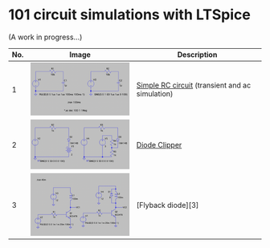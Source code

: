 # 101 circuit simulations with LTSpice

(A work in progress...)

| No. | Image | Description |
|---|---|---|
| 1 | ![simple_rc](./simple_rc.png) | [Simple RC circuit][1] (transient and ac simulation)|
| 2 | ![diode_clipper](./diode_clipper.png) | [Diode Clipper][2]|
| 3 | ![flyback](./flyback_diode.png) | [Flyback diode][3]|

 [1]: https://github.com/mkvenkit/ltspice101/tree/main/simple_rc
 [2]: https://github.com/mkvenkit/ltspice101/tree/main/diode_clipper
 [2]: https://github.com/mkvenkit/ltspice101/tree/main/flyback_diode

